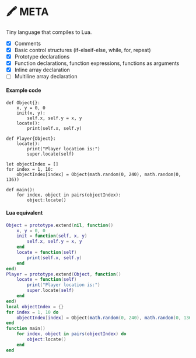# 🖍️ META
Tiny language that compiles to Lua.

- [x] Comments
- [x] Basic control structures (if-elseif-else, while, for, repeat)
- [x] Prototype declarations
- [x] Function declarations, function expressions, functions as arguments
- [x] Inline array declaration
- [ ] Multiline array declaration

#### Example code
`````
def Object{}:
	x, y = 0, 0
	init(x, y):
		self.x, self.y = x, y
	locate():
		print(self.x, self.y)

def Player{Object}:
	locate():
		print("Player location is:")
		super.locate(self)

let objectIndex = []
for index = 1, 10:
	objectIndex[index] = Object(math.random(0, 240), math.random(0, 136))

def main():
	for index, object in pairs(objectIndex):
		object:locate()
`````

#### Lua equivalent
````` lua
Object = prototype.extend(nil, function()
	x, y = 0, 0
	init = function(self, x, y)
		self.x, self.y = x, y
	end
	locate = function(self)
		print(self.x, self.y)
	end
end)
Player = prototype.extend(Object, function()
	locate = function(self)
		print("Player location is:")
		super.locate(self)
	end
end)
local objectIndex = {}
for index = 1, 10 do
	objectIndex[index] = Object(math.random(0, 240), math.random(0, 136))
end
function main()
	for index, object in pairs(objectIndex) do
		object:locate()
	end
end
`````

